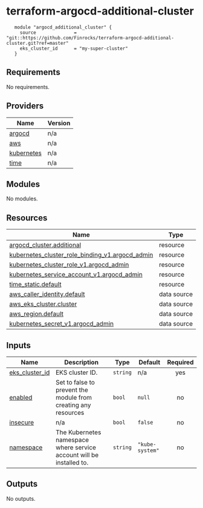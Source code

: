 # terraform-argocd-additional-cluster

```hcl
   module "argocd_additional_cluster" {
     source              = "git::https://github.com/Finrocks/terraform-argocd-additional-cluster.git?ref=master"
     eks_cluster_id      = "my-super-cluster"
   }   
```


<!-- BEGIN_TF_DOCS -->
## Requirements

No requirements.

## Providers

| Name | Version |
|------|---------|
| <a name="provider_argocd"></a> [argocd](#provider\_argocd) | n/a |
| <a name="provider_aws"></a> [aws](#provider\_aws) | n/a |
| <a name="provider_kubernetes"></a> [kubernetes](#provider\_kubernetes) | n/a |
| <a name="provider_time"></a> [time](#provider\_time) | n/a |

## Modules

No modules.

## Resources

| Name | Type |
|------|------|
| [argocd_cluster.additional](https://registry.terraform.io/providers/hashicorp/argocd/latest/docs/resources/cluster) | resource |
| [kubernetes_cluster_role_binding_v1.argocd_admin](https://registry.terraform.io/providers/hashicorp/kubernetes/latest/docs/resources/cluster_role_binding_v1) | resource |
| [kubernetes_cluster_role_v1.argocd_admin](https://registry.terraform.io/providers/hashicorp/kubernetes/latest/docs/resources/cluster_role_v1) | resource |
| [kubernetes_service_account_v1.argocd_admin](https://registry.terraform.io/providers/hashicorp/kubernetes/latest/docs/resources/service_account_v1) | resource |
| [time_static.default](https://registry.terraform.io/providers/hashicorp/time/latest/docs/resources/static) | resource |
| [aws_caller_identity.default](https://registry.terraform.io/providers/hashicorp/aws/latest/docs/data-sources/caller_identity) | data source |
| [aws_eks_cluster.cluster](https://registry.terraform.io/providers/hashicorp/aws/latest/docs/data-sources/eks_cluster) | data source |
| [aws_region.default](https://registry.terraform.io/providers/hashicorp/aws/latest/docs/data-sources/region) | data source |
| [kubernetes_secret_v1.argocd_admin](https://registry.terraform.io/providers/hashicorp/kubernetes/latest/docs/data-sources/secret_v1) | data source |

## Inputs

| Name | Description | Type | Default | Required |
|------|-------------|------|---------|:--------:|
| <a name="input_eks_cluster_id"></a> [eks\_cluster\_id](#input\_eks\_cluster\_id) | EKS cluster ID. | `string` | n/a | yes |
| <a name="input_enabled"></a> [enabled](#input\_enabled) | Set to false to prevent the module from creating any resources | `bool` | `null` | no |
| <a name="input_insecure"></a> [insecure](#input\_insecure) | n/a | `bool` | `false` | no |
| <a name="input_namespace"></a> [namespace](#input\_namespace) | The Kubernetes namespace where service account will be installed to. | `string` | `"kube-system"` | no |

## Outputs

No outputs.
<!-- END_TF_DOCS -->

